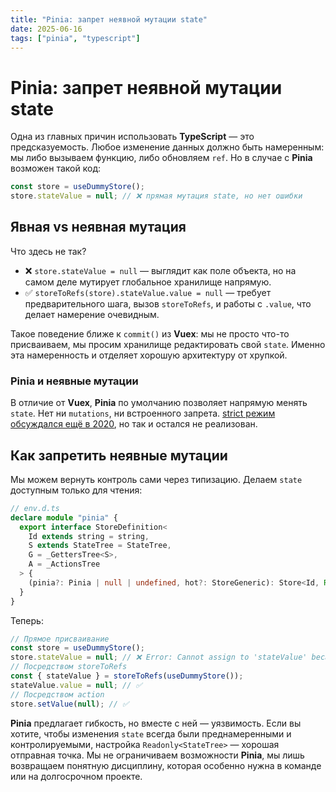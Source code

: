 ```yaml
---
title: "Pinia: запрет неявной мутации state"
date: 2025-06-16
tags: ["pinia", "typescript"]
---
```


# Pinia: запрет неявной мутации state

Одна из главных причин использовать **TypeScript** — это предсказуемость.
Любое изменение данных должно быть намеренным: мы либо вызываем функцию, либо обновляем `ref`.
Но в случае с **Pinia** возможен такой код:

```ts
const store = useDummyStore();
store.stateValue = null; // ❌ прямая мутация state, но нет ошибки
```

## Явная vs неявная мутация

Что здесь не так?

- ❌ `store.stateValue = null` — выглядит как поле объекта, но на самом деле мутирует глобальное хранилище напрямую.
- ✅ `storeToRefs(store).stateValue.value = null` — требует предварительного шага, вызов `storeToRefs`, и работы с `.value`, что делает намерение очевидным.

Такое поведение ближе к `commit()` из **Vuex**: мы не просто что-то присваиваем, мы просим хранилище редактировать свой `state`.
Именно эта намеренность и отделяет хорошую архитектуру от хрупкой.

### Pinia и неявные мутации
В отличие от **Vuex**, **Pinia** по умолчанию позволяет напрямую менять `state`.
Нет ни `mutations`, ни встроенного запрета.
[strict режим обсуждался ещё в 2020](https://github.com/vuejs/pinia/issues/58), но так и остался не реализован.

## Как запретить неявные мутации
Мы можем вернуть контроль сами через типизацию. Делаем `state` доступным только для чтения:

```ts
// env.d.ts
declare module "pinia" {
  export interface StoreDefinition<
    Id extends string = string,
    S extends StateTree = StateTree,
    G = _GettersTree<S>,
    A = _ActionsTree
  > {
    (pinia?: Pinia | null | undefined, hot?: StoreGeneric): Store<Id, Readonly<S>, G, A>
  }
}
```

Теперь:

```ts
// Прямое присваивание
const store = useDummyStore();
store.stateValue = null; // ❌ Error: Cannot assign to 'stateValue' because it is a read-only property
// Посредством storeToRefs
const { stateValue } = storeToRefs(useDummyStore());
stateValue.value = null; // ✅
// Посредством action
store.setValue(null); // ✅
```

**Pinia** предлагает гибкость, но вместе с ней — уязвимость.
Если вы хотите, чтобы изменения `state` всегда были преднамеренными и контролируемыми, настройка `Readonly<StateTree>` — хорошая отправная точка.
Мы не ограничиваем возможности **Pinia**, мы лишь возвращаем понятную дисциплину, которая особенно нужна в команде или на долгосрочном проекте.
